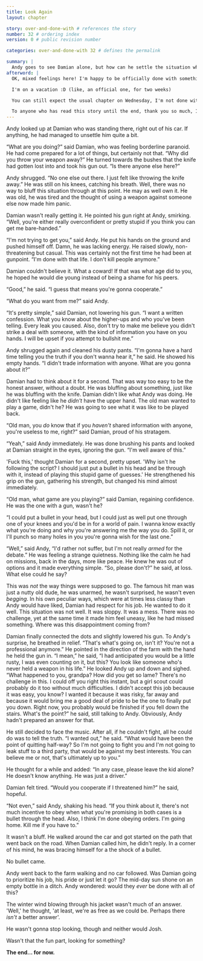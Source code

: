 ```yaml
---
title: Look Again
layout: chapter

story: over-and-done-with # references the story
number: 32 # ordering index
version: 0 # public revision number

categories: over-and-done-with 32 # defines the permalink

summary: |
  Andy goes to see Damian alone, but how can he settle the situation when he can't even protect himself anymore?
afterword: |
  OK, mixed feelings here! I'm happy to be officially done with something (anything!) but I'm looking forward to vastly improve this story in the upcoming months - no schedule yet. This story has been fun to write sometime and also quite frustrating. I'll get into what I plan on improving and a bit of how on a bonus chapter next Sunday but right now…

  I'm on a vacation :D (like, an official one, for two weeks)

  You can still expect the usual chapter on Wednesday, I'm not done with Deb yet!

  To anyone who has read this story until the end, thank you so much, I love you. I do. Have a good night, you all! :)
---
```

Andy looked up at Damian who was standing there, right out of his car. If anything, he had managed to unsettle him quite a bit.

“What are you doing?” said Damian, who was feeling borderline paranoid. He had come prepared for a lot of things, but certainly not that. “Why did you throw your weapon away?” He turned towards the bushes that the knife had gotten lost into and took his gun out. “Is there anyone else here?”

Andy shrugged. “No one else out there. I just felt like throwing the knife away.” He was still on his knees, catching his breath. Well, there was no way to bluff this situation through at this point. He may as well own it. He was old, he was tired and the thought of using a weapon against someone else now made him panic.

Damian wasn't really getting it. He pointed his gun right at Andy, smirking. “Well, you're either really overconfident or pretty stupid if you think you can get me bare-handed.”

“I'm not trying to get you,” said Andy. He put his hands on the ground and pushed himself off. Damn, he was lacking energy. He raised slowly, non-threatening but casual. This was certainly not the first time he had been at gunpoint. “I'm done with that life. I don't kill people anymore.”

Damian couldn't believe it. What a coward! If that was what age did to you, he hoped he would die young instead of being a shame for his peers.

“Good,” he said. “I guess that means you're gonna cooperate.”

“What do you want from me?” said Andy.

“It's pretty simple,” said Damian, not lowering his gun. “I want a written confession. What you know about the higher-ups and who you've been telling. Every leak you caused. Also, don't try to make me believe you didn't strike a deal with someone, with the kind of information you have on you hands. I will be upset if you attempt to bullshit me.”

Andy shrugged again and cleaned his dusty pants. “I'm gonna have a hard time telling you the truth if you don't wanna hear it,” he said. He showed his empty hands. “I didn't trade information with anyone. What are you gonna about it?”

Damian had to think about it for a second. That was way too easy to be the honest answer, without a doubt. He was bluffing about something, just like he was bluffing with the knife. Damian didn't like what Andy was doing. He didn't like feeling like he *didn't* have the upper hand. The old man wanted to play a game, didn't he? He was going to see what it was like to be played back.

“Old man, you *do* know that if you *haven't* shared information with anyone, you're useless to me, right?” said Damian, proud of his stratagem.

“Yeah,” said Andy immediately. He was done brushing his pants and looked at Damian straight in the eyes, ignoring the gun. “I'm well aware of this.”

'Fuck this,' thought Damian for a second, pretty upset. 'Why isn't he following the script? I should just put a bullet in his head and be through with it, instead of playing this stupid game of guesses.' He strengthened his grip on the gun, gathering his strength, but changed his mind almost immediately.

“Old man, what game are you playing?” said Damian, regaining confidence. He was the one with a gun, wasn't he?

“I could put a bullet in your head, but I could just as well put one through one of your knees and you'd be in for a world of pain. I wanna know exactly what you're doing and why you're answering me the way you do. Spill it, or I'll punch so many holes in you you're gonna wish for the last one.”

“Well,” said Andy, “I'd rather not suffer, but I'm not really *armed* for the debate.” He was feeling a strange quietness. Nothing like the calm he had on missions, back in the days, more like peace. He knew he was out of options and it made everything simple. “So, please don't?” he said, at loss. What else could he say?

This was *not* the way things were supposed to go. The famous hit man was just a nutty old dude, he was unarmed, he wasn't surprised, he wasn't even *begging*. In his own peculiar ways, which were at times less classy than Andy would have liked, Damian had respect for his job. He wanted to do it well. This situation was not well. It was sloppy. It was a mess. There was no challenge, yet at the same time it made him feel uneasy, like he had missed something. Where was this disappointment coming from?

Damian finally connected the dots and slightly lowered his gun. To Andy's surprise, he breathed in relief. “That's what's going on, isn't it? You're not a professional anymore.” He pointed in the direction of the farm with the hand he held the gun in. “I mean,” he said, “I had anticipated you would be a little rusty, I was even counting on it, but this? You look like someone who's never held a weapon in his life.” He looked Andy up and down and sighed. “What happened to you, grandpa? How did you get so lame? There's no challenge in this. I could off you right this instant, but a girl scout could probably do it too without much difficulties. I didn't accept this job because it was easy, you know? I wanted it because it was risky, far away and because it would bring me a good deal of pride to be the one to finally put you down. Right now, you probably would be finished if you fell down the stairs. What's the point?” he said, still talking to Andy. Obviously, Andy hadn't prepared an answer for that.

He still decided to face the music. After all, if he couldn't fight, all he could do was to tell the truth. “I wanted out,” he said. “What would have been the point of quitting half-way? So I'm not going to fight you and I'm not going to leak stuff to a third party, that would be against my best interests. You can believe me or not, that's ultimately up to you.”

He thought for a while and added: “In any case, please leave the kid alone? He doesn't know anything. He was just a driver.”

Damian felt tired. “Would you cooperate if I threatened him?” he said, hopeful.

“Not even,” said Andy, shaking his head. “If you think about it, there's not much incentive to obey when what you're promising in both cases is a bullet through the head. Also, I think I'm done obeying orders. I'm going home. Kill me if you have to.”

It wasn't a bluff. He walked around the car and got started on the path that went back on the road. When Damian called him, he didn't reply. In a corner of his mind, he was bracing himself for a the shock of a bullet.

No bullet came.

Andy went back to the farm walking and no car followed. Was Damian going to prioritize his job, his pride or just let it go? The mid-day sun shone on an empty bottle in a ditch. Andy wondered: would they *ever* be done with all of this?

The winter wind blowing through his jacket wasn't much of an answer. 'Well,' he thought, 'at least, we're as free as we could be. Perhaps there *isn't* a better answer'.

He wasn't gonna stop looking, though and neither would Josh.

Wasn't that the fun part, looking for something?

**The end… for now.**
